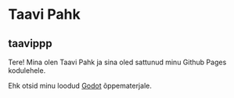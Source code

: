 # Taavi Pahk
## taavippp

Tere! Mina olen Taavi Pahk ja sina oled sattunud minu Github Pages kodulehele.

Ehk otsid minu loodud [Godot](https://taavippp.github.io/godot) õppematerjale.